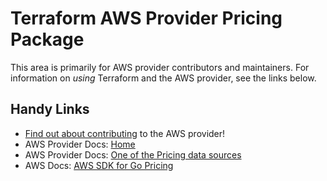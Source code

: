 # Terraform AWS Provider Pricing Package

This area is primarily for AWS provider contributors and maintainers. For information on _using_ Terraform and the AWS provider, see the links below.


## Handy Links
* [Find out about contributing](../../../docs/contributing) to the AWS provider!
* AWS Provider Docs: [Home](https://registry.terraform.io/providers/hashicorp/aws/latest/docs)
* AWS Provider Docs: [One of the Pricing data sources](https://registry.terraform.io/providers/hashicorp/aws/latest/docs/data-sources/pricing_product)
* AWS Docs: [AWS SDK for Go Pricing](https://docs.aws.amazon.com/sdk-for-go/api/service/pricing/)
